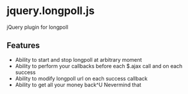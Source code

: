 jquery.longpoll.js
==================

jQuery plugin for longpoll

Features
--------

  * Ability to start and stop longpoll at arbitrary moment
  * Ability to perform your callbacks before each $.ajax call and on each success
  * Ability to modify longpoll url on each success callback
  * Ability to get all your money back^U Nevermind that
  
